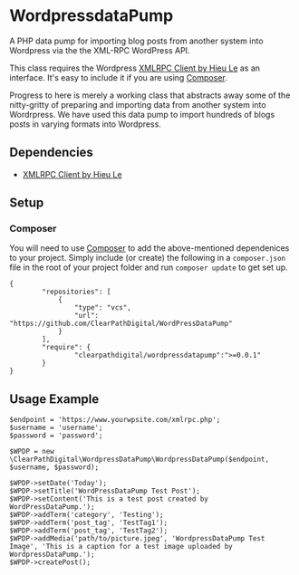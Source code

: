WordpressdataPump
=================

A PHP data pump for importing blog posts from another system into Wordpress via the the XML-RPC WordPress API.

This class requires the Wordpress [XMLRPC Client by Hieu Le](https://github.com/letrunghieu/wordpress-xmlrpc-client) as an interface.  It's easy to include it if you are using [Composer](https://getcomposer.org/).

Progress to here is merely a working class that abstracts away some of the nitty-gritty of preparing and importing data from another system into Wordrpress.  We have used this data pump to import hundreds of blogs posts in varying formats into Wordpress.

## Dependencies
* [XMLRPC Client by Hieu Le](https://github.com/letrunghieu/wordpress-xmlrpc-client)

## Setup
### Composer
You will need to use [Composer](https://getcomposer.org/) to add the above-mentioned dependenices to your project.  Simply include (or create) the following in a `composer.json` file in the root of your project folder and run `composer update` to get set up.

	{
			"repositories": [
				{
					"type": "vcs",
					"url": "https://github.com/ClearPathDigital/WordPressDataPump"
				}
			],
			"require": {
					"clearpathdigital/wordpressdatapump":">=0.0.1"
			}
	}

## Usage Example

	$endpoint = 'https://www.yourwpsite.com/xmlrpc.php';
	$username = 'username';
	$password = 'password';

	$WPDP = new \ClearPathDigital\WordpressDataPump\WordpressDataPump($endpoint, $username, $password);

	$WPDP->setDate('Today');
	$WPDP->setTitle('WordPressDataPump Test Post');
	$WPDP->setContent('This is a test post created by WordPressDataPump.');
	$WPDP->addTerm('category', 'Testing');
	$WPDP->addTerm('post_tag', 'TestTag1');
	$WPDP->addTerm('post_tag', 'TestTag2');
	$WPDP->addMedia('path/to/picture.jpeg', 'WordpressDataPump Test Image', 'This is a caption for a test image uploaded by WordpressDataPump.');
	$WPDP->createPost();
